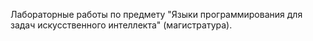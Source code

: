 Лабораторные работы по предмету "Языки программирования для задач искусственного интеллекта" (магистратура). 
